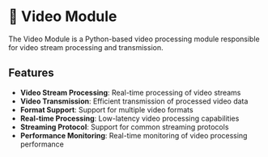 # 🎥 Video Module

The Video Module is a Python-based video processing module responsible for video stream processing and transmission.

## Features

- **Video Stream Processing**: Real-time processing of video streams
- **Video Transmission**: Efficient transmission of processed video data
- **Format Support**: Support for multiple video formats
- **Real-time Processing**: Low-latency video processing capabilities
- **Streaming Protocol**: Support for common streaming protocols
- **Performance Monitoring**: Real-time monitoring of video processing performance